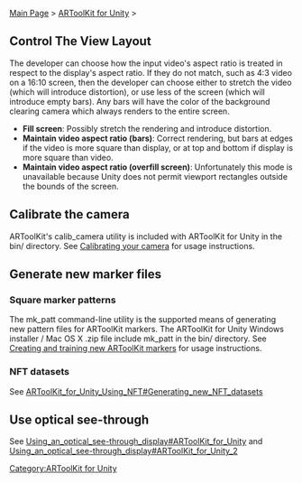 [Main Page](/Main_Page "wikilink") \> [ARToolKit for
Unity](/ARToolKit_for_Unity "wikilink") \>

Control The View Layout
-----------------------

The developer can choose how the input video's aspect ratio is treated
in respect to the display's aspect ratio. If they do not match, such as
4:3 video on a 16:10 screen, then the developer can choose either to
stretch the video (which will introduce distortion), or use less of the
screen (which will introduce empty bars). Any bars will have the color
of the background clearing camera which always renders to the entire
screen.

-   **Fill screen**: Possibly stretch the rendering and introduce
    distortion.
-   **Maintain video aspect ratio (bars)**: Correct rendering, but bars
    at edges if the video is more square than display, or at top and
    bottom if display is more square than video.
-   **Maintain video aspect ratio (overfill screen)**: Unfortunately
    this mode is unavailable because Unity does not permit viewport
    rectangles outside the bounds of the screen.

Calibrate the camera
--------------------

ARToolKit's calib_camera utility is included with ARToolKit for Unity
in the bin/ directory. See [Calibrating your
camera](/Calibrating_your_camera "wikilink") for usage instructions.

Generate new marker files
-------------------------

### Square marker patterns

The mk_patt command-line utility is the supported means of generating
new pattern files for ARToolKit markers. The ARToolKit for Unity Windows
installer / Mac OS X .zip file include mk_patt in the bin/ directory.
See [Creating and training new ARToolKit
markers](/Creating_and_training_new_ARToolKit_markers "wikilink") for
usage instructions.

### NFT datasets

See
[ARToolKit_for_Unity_Using_NFT\#Generating_new_NFT_datasets](/ARToolKit_for_Unity_Using_NFT#Generating_new_NFT_datasets "wikilink")

Use optical see-through
-----------------------

See
[Using_an_optical_see-through_display\#ARToolKit_for_Unity](/Using_an_optical_see-through_display#ARToolKit_for_Unity "wikilink")
and
[Using_an_optical_see-through_display\#ARToolKit_for_Unity_2](/Using_an_optical_see-through_display#ARToolKit_for_Unity_2 "wikilink")

[Category:ARToolKit for Unity](/Category:ARToolKit_for_Unity "wikilink")